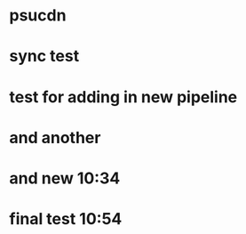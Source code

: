 # psucdn
# sync test
# test for adding in new pipeline
# and another
# and new 10:34
# final test 10:54